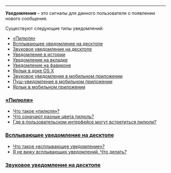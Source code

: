 ***

**Уведомления** – это сигналы для данного пользователя о появлении нового сообщения.

Существуют следующие типы уведомлений:

 - [«Пилюля»](/articles/ru/notifications/types#pill)
 - [Всплывающее уведомление на десктопе](/articles/ru/notifications/types#toast)
 - [Звуковое уведомление на десктопе](/articles/ru/notifications/types#sound-desktop)
 - [Уведомление в истории](/articles/ru/notifications/types#bar)
 - [Уведомление на вкладке](/articles/ru/notifications/types#tab)
 - [Уведомление на фавиконе](/articles/ru/notifications/types#favicon)
 - [Ярлык в доке OS X](/articles/ru/notifications/types#badge-osx)
 - [Звуковое уведомление в мобильном приложении](/articles/ru/notifications/types#sound-mobile)
 - [Пуш-уведомление в мобильном приложении](/articles/ru/notifications/types#push)
 - [Ярлык в мобильном приложении](/articles/ru/notifications/types#badge-mobile)

### <a href="#pill" name="pill">«Пилюля»</a>

 - [Что такое «пилюля»?](/articles/ru/faq/list#pill)
 - [Что означают разные цвета пилюль?](/articles/ru/faq/list#pill-color)
 - [Где в пользовательском интерфейсе могут встретиться пилюли?](/articles/ru/faq/list#pill-locations)

### <a href="#toast" name="toast">Всплывающее уведомление на десктопе</a>

 - [Что такое «всплывающее уведомление»?](/articles/ru/faq/list#toast)
 - [Я не вижу всплывающих уведомлений. Что делать?](/articles/ru/faq/list#toast-allow)

### <a href="#sound-desktop" name="sound-desktop">Звуковое уведомление на десктопе</a>
